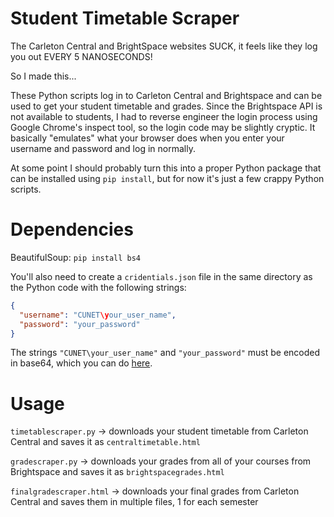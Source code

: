 # Student Timetable Scraper
The Carleton Central and BrightSpace websites SUCK, it feels like they log you out EVERY 5 NANOSECONDS!

So I made this...

These Python scripts log in to Carleton Central and Brightspace and can be used to get your student timetable and grades. Since the Brightspace API is not available to students, I had to reverse engineer the login process using Google Chrome's inspect tool, so the login code may be slightly cryptic. It basically "emulates" what your browser does when you enter your username and password and log in normally.

At some point I should probably turn this into a proper Python package that can be installed using ```pip install```, but for now it's just a few crappy Python scripts.

# Dependencies

BeautifulSoup: ```pip install bs4```

You'll also need to create a ```cridentials.json``` file in the same directory as the Python code with the following strings:
```json
{
  "username": "CUNET\your_user_name",
  "password": "your_password"
}
```
The strings ```"CUNET\your_user_name"``` and ```"your_password"``` must be encoded in base64, which you can do [here](https://amp.base64encode.org/).

# Usage

```timetablescraper.py``` -> downloads your student timetable from Carleton Central and saves it as ```centraltimetable.html```

```gradescraper.py``` -> downloads your grades from all of your courses from Brightspace and saves it as ```brightspacegrades.html```

```finalgradescraper.html``` -> downloads your final grades from Carleton Central and saves them in multiple files, 1 for each semester
